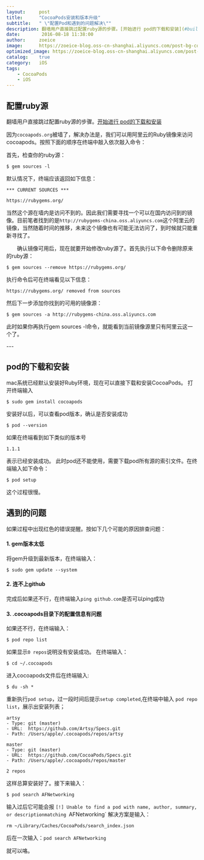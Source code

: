 ```yaml
---
layout:     post
title:      "CocoaPods安装和版本升级"
subtitle:   " \"配置Pod和遇到的问题解决\""
description: 翻墙用户直接跳过配置ruby源的步骤。[开始进行 pod的下载和安装](#build)
date:        2016-08-18 11:38:00
author:     zoeice
image:      https://zoeice-blog.oss-cn-shanghai.aliyuncs.com/post-bg-cocoapods.jpg
optimized_image: https://zoeice-blog.oss-cn-shanghai.aliyuncs.com/post-bg-cocoapods.jpg?x-oss-process=image/resize,w_380
catalog:    true
category:   iOS
tags:
    - CocoaPods
    - iOS
---
```


## 配置ruby源
翻墙用户直接跳过配置ruby源的步骤。[开始进行 pod的下载和安装](#build)  

因为`cocoapods.org`被墙了，解决办法是，我们可以用阿里云的Ruby镜像来访问cocoapods。按照下面的顺序在终端中敲入依次敲入命令：  

首先，检查你的ruby源：  

```Shell
$ gem sources -l
```
默认情况下，终端应该返回如下信息：

```Shell
*** CURRENT SOURCES ***

https://rubygems.org/
```

当然这个源在墙内是访问不到的。因此我们需要寻找一个可以在国内访问到的镜像。目前笔者找到的是`http://rubygems-china.oss.aliyuncs.com`这个阿里云的镜像，当然随着时间的推移，未来这个镜像也有可能无法访问了，到时候就只能重新寻找了。

　　确认镜像可用后，现在就要开始修改ruby源了。首先执行以下命令删除原来的ruby源：

```Shell
$ gem sources --remove https://rubygems.org/
```
执行命令后可在终端看见以下信息：   

```Shell
https://rubygems.org/ removed from sources
```

然后下一步添加你找到的可用的镜像源：

```Shell
$ gem sources -a http://rubygems-china.oss.aliyuncs.com
```
此时如果你再执行gem sources -l命令，就能看到当前镜像源里只有阿里云这一个了。

<p id = "build"></p>
---

## pod的下载和安装   

mac系统已经默认安装好Ruby环境，现在可以直接下载和安装CocoaPods。 打开终端输入

```Shell
$ sudo gem install cocoapods
```
安装好以后，可以查看pod版本，确认是否安装成功

```Shell
$ pod --version
```
如果在终端看到如下类似的版本号

```Shell
1.1.1
```
表示已经安装成功。 此时pod还不能使用，需要下载pod所有源的索引文件。在终端输入如下命令：

```Shell
$ pod setup
```
这个过程很慢。

## 遇到的问题

如果过程中出现红色的错误提醒。按如下几个可能的原因排查问题：

#### 1. gem版本太低   

将gem升级到最新版本，在终端输入：   

```Shell
$ sudo gem update --system
```

#### 2. 连不上github

完成后如果还不行，在终端输入`ping github.com`是否可以ping成功

#### 3. .cocoapods目录下的配置信息有问题

如果还不行，在终端输入：

```Shell
$ pod repo list
```

如果显示`0 repos`说明没有安装成功。
在终端输入：

```Shell
$ cd ~/.cocoapods
```

进入cocoapods文件后在终端输入:

```Shell
$ du -sh *
```

重新执行`pod setup`，过一段时间后提示`setup completed`,在终端中输入 `pod repo list`，展示出安装列表；

```Shell
artsy
- Type: git (master)
- URL:  https://github.com/Artsy/Specs.git
- Path: /Users/apple/.cocoapods/repos/artsy

master
- Type: git (master)
- URL:  https://github.com/CocoaPods/Specs.git
- Path: /Users/apple/.cocoapods/repos/master

2 repos
```

这样总算安装好了。接下来输入：

```Shell
$ pod search AFNetworking
```

输入过后它可能会报
`[!] Unable to find a pod with name, author, summary, or descriptionmatching `AFNetworking`
解决方案是输入：

```Shell
rm ~/Library/Caches/CocoaPods/search_index.json
```

后在一次输入：`pod search AFNetworking`

就可以咯。
